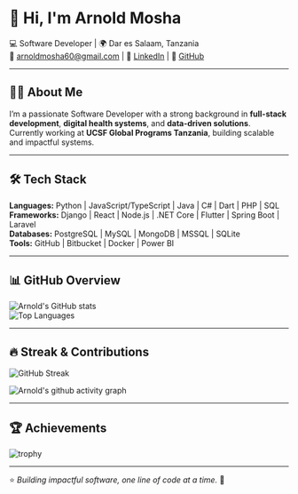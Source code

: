 # 👋 Hi, I'm Arnold Mosha  

💻 Software Developer | 🌍 Dar es Salaam, Tanzania  
📧 [arnoldmosha60@gmail.com](mailto:arnoldmosha60@gmail.com) | 🔗 [LinkedIn](https://www.linkedin.com/in/arnold-mosha-102631323) | 🐙 [GitHub](https://github.com/Arnoldmosha60)  

---

## 👨‍💻 About Me  
I’m a passionate Software Developer with a strong background in **full-stack development**, **digital health systems**, and **data-driven solutions**.  
Currently working at **UCSF Global Programs Tanzania**, building scalable and impactful systems.  

---

## 🛠️ Tech Stack  
**Languages:** Python | JavaScript/TypeScript | Java | C# | Dart | PHP | SQL  
**Frameworks:** Django | React | Node.js | .NET Core | Flutter | Spring Boot | Laravel  
**Databases:** PostgreSQL | MySQL | MongoDB | MSSQL | SQLite  
**Tools:** GitHub | Bitbucket | Docker | Power BI  

---

## 📊 GitHub Overview  

![Arnold's GitHub stats](https://github-readme-stats.vercel.app/api?username=Arnoldmosha60&show_icons=true&theme=tokyonight)  
![Top Languages](https://github-readme-stats.vercel.app/api/top-langs/?username=Arnoldmosha60&layout=compact&theme=tokyonight)  

---

## 🔥 Streak & Contributions  

![GitHub Streak](https://streak-stats.demolab.com?user=Arnoldmosha60&theme=tokyonight&hide_border=true)  

![Arnold's github activity graph](https://github-readme-activity-graph.vercel.app/graph?username=Arnoldmosha60&theme=tokyo-night)  

---

## 🏆 Achievements  

![trophy](https://github-profile-trophy.vercel.app/?username=Arnoldmosha60&theme=tokyonight&row=1&column=6)  

---

⭐ *Building impactful software, one line of code at a time.* 🚀
